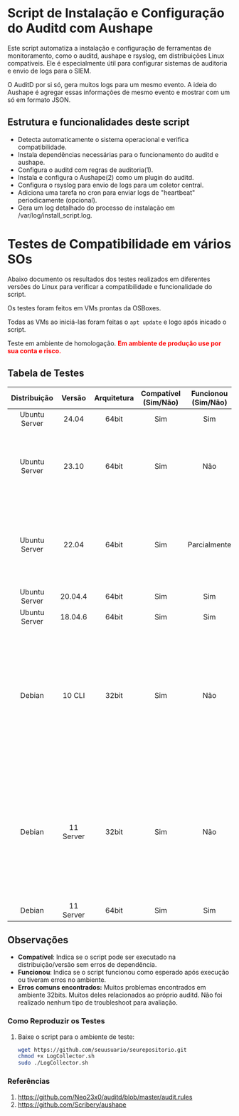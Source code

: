 # Script de Instalação e Configuração do Auditd com Aushape

Este script automatiza a instalação e configuração de ferramentas de monitoramento, como o auditd, aushape e rsyslog, em distribuições Linux compatíveis. Ele é especialmente útil para configurar sistemas de auditoria e envio de logs para o SIEM.

O AuditD por si só, gera muitos logs para um mesmo evento. A ideia do Aushape é agregar essas informações de mesmo evento e mostrar com um só em formato JSON. 

## Estrutura e funcionalidades deste script

- Detecta automaticamente o sistema operacional e verifica compatibilidade.
- Instala dependências necessárias para o funcionamento do auditd e aushape.
- Configura o auditd com regras de auditoria(1).
- Instala e configura o Aushape(2) como um plugin do auditd.
- Configura o rsyslog para envio de logs para um coletor central.
- Adiciona uma tarefa no cron para enviar logs de "heartbeat" periodicamente (opcional).
- Gera um log detalhado do processo de instalação em /var/log/install_script.log.

# Testes de Compatibilidade em vários SOs

Abaixo documento os resultados dos testes realizados em diferentes versões do Linux para verificar a compatibilidade e funcionalidade do script.

Os testes foram feitos em VMs prontas da OSBoxes.

Todas as VMs ao iniciá-las foram feitas o `apt update` e logo após inicado o script.

Teste em ambiente de homologação. <span style="color: red; font-weight: bold;">Em ambiente de produção use por sua conta e risco.</span>

## Tabela de Testes

| Distribuição          | Versão         | Arquitetura  | Compatível (Sim/Não) | Funcionou (Sim/Não) | Observações|
|:---------------------:|:--------------:|:------------:|:--------------------:|:-------------------:|:-----------|
| Ubuntu Server              | 24.04          | 64bit       | Sim                  | Sim                 |
| Ubuntu Server              | 23.10          | 64bit       | Sim                  | Não                 | Problemas em atualizar repositórios. Precisa configurar lista de repos e testar novamente.|
| Ubuntu Server              | 22.04          | 64bit       | Sim                  | Parcialmente        |Falha ao converter logs para json. Precisa revisar as configurações para identificar o problema.|
| Ubuntu Server              | 20.04.4          | 64bit       | Sim                  | Sim                 ||
| Ubuntu Server              | 18.04.6          | 64bit       | Sim                  | Sim                 ||
| Debian               | 10 CLI  | 32bit       | Sim                   | Não                  | Audit: backlog limit exceeded. Backlog limit em 8192. Aumentar limite e verificar se o problema resolve. Por ser 23bits não vou lançar muitos esforços na correção.|
| Debian               | 11 Server  | 32bit       | Sim                   | Não                  |O script não conseguiu reiniciar o audit. Deu algum problema ao reiniciar o serviço e travou no kernel(?). Quebrou a VM... Como é 32bits, nem vou tentar corrigir. |
| Debian               | 11 Server  | 64bit       | Sim                   | Sim                  ||

## Observações

- **Compatível**: Indica se o script pode ser executado na distribuição/versão sem erros de dependência.
- **Funcionou**: Indica se o script funcionou como esperado após execução ou tiveram erros no ambiente.
- **Erros comuns encontrados:** Muitos problemas encontrados em ambiente 32bits. Muitos deles relacionados ao próprio auditd. Não foi realizado nenhum tipo de troubleshoot para avaliação.

### Como Reproduzir os Testes

1. Baixe o script para o ambiente de teste:
   ```bash
   wget https://github.com/seuusuario/seurepositorio.git
   chmod +x LogCollector.sh
   sudo ./LogCollector.sh
   ```

### Referências

1. https://github.com/Neo23x0/auditd/blob/master/audit.rules
2. https://github.com/Scribery/aushape